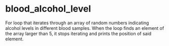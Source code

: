 # blood_alcohol_level
For loop that iterates through an array of random numbers indicating alcohol levels in different blood samples. When the loop finds an element of the array larger than 5, it stops iterating and prints the position of said element.
